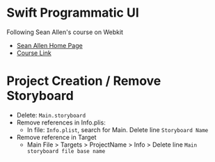 # Swift Programmatic UI

Following Sean Allen's course on Webkit

- [Sean Allen Home Page](https://seanallen.teachable.com/courses/)
- [Course Link](https://seanallen.teachable.com/courses/enrolled/681906)

# Project Creation / Remove Storyboard

- Delete: `Main.storyboard`
- Remove references in Info.plis:
  - In file: `Info.plist`, search for Main. Delete line `Storyboard Name`
- Remove reference in Target
  - Main File > Targets > ProjectName > Info > Delete line `Main storyboard file base name`  
